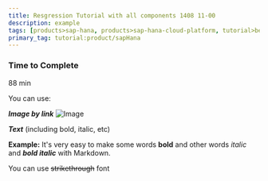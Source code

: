 ```yaml
---
title: Resgression Tutorial with all components 1408 11-00
description: example
tags: [products>sap-hana, products>sap-hana-cloud-platform, tutorial>beginner]
primary_tag: tutorial:product/sapHana
---
```


### Time to Complete
88 min

You can use:

***Image by link***
![Image](https://photos.app.goo.gl/SMHb64Ku3XWmidRe9)



***Text*** (including bold, italic, etc)

  **Example:** 
It's very easy to make some words **bold** and other words *italic* and ***bold italic*** with Markdown.

You can use ~~strikethrough~~ font

